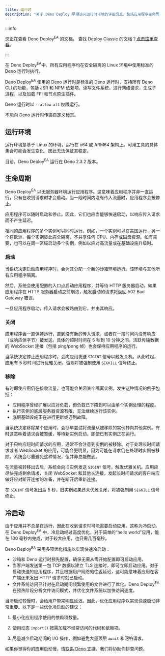 ```yaml
---
title: 运行时
description: "关于 Deno Deploy 早期访问运行时环境的详细信息，包括应用程序生命周期、启动、关闭和冷启动优化."
---
```


:::info

您正在查看 Deno Deploy<sup>EA</sup> 的文档。 查找 Deploy Classic 的文档？[点击这里查看](/deploy/)。

:::

在 Deno Deploy<sup>EA</sup>中，所有应用程序均在安全隔离的 Linux 环境中使用标准的 Deno 运行时执行。

Deno Deploy<sup>EA</sup> 使用的 Deno 运行时是标准的 Deno 运行时，支持所有 Deno CLI 的功能，包括 JSR 和 NPM 依赖项，读写文件系统，进行网络请求，生成子进程，以及加载 FFI 和节点原生插件。

Deno 运行时以 `--allow-all` 权限运行。

不能向 Deno 运行时传递自定义标志。

## 运行环境

运行环境是基于 Linux 的环境，运行在 x64 或 ARM64 架构上。可用工具的具体集合可能会发生变化，因此无法保证其稳定。

目前，Deno Deploy<sup>EA</sup> 运行在 Deno 2.3.2 版本。

## 生命周期

Deno Deploy<sup>EA</sup> 以无服务器环境运行应用程序。这意味着应用程序并非一直运行，只有在收到请求时才会启动。当一段时间内没有传入流量时，应用程序会被停止。

应用程序可以随时启动和停止。因此，它们也应当能够快速启动，以响应传入请求而不产生延迟。

相同的应用程序的多个实例可以同时运行。例如，一个实例可以在美国运行，另一个在欧洲。每个实例彼此完全隔离，不共享任何 CPU、内存或磁盘资源。如有需要，也可以在同一区域启动多个实例，例如以应对高流量或在基础设施升级时。

### 启动

当系统决定启动应用程序时，会为其分配一个新的沙箱环境运行。该环境与其他所有应用程序隔离。

然后，系统会使用配置的入口点启动应用程序，并等待 HTTP 服务器启动。如果应用程序在 HTTP 服务器启动之前崩溃，触发启动的请求将返回 502 Bad Gateway 错误。

一旦应用程序启动，传入请求会被路由到它，并由其响应。

### 关闭

应用程序会一直保持运行，直到没有新的传入请求，或者在一段时间内没有响应（或响应体字节）被发送。具体的超时时间在 5 秒到 10 分钟之间。活跃传输数据的 WebSocket 连接（包括 ping/pong 帧）也会保持应用程序的运行。

当系统决定停止应用程序时，会向应用发送 `SIGINT` 信号以触发关机。从此时起，应用有 5 秒时间进行优雅关闭，否则将被强制使用 `SIGKILL` 信号终止。

### 移除

有时即使应用仍在接收流量，也可能会关闭某个隔离实例。发生这种情况的例子包括：

- 应用程序曾经扩展以应对负载，但负载已下降到可以由单个实例处理的程度。
- 执行实例的底层服务器资源有限，无法继续运行该实例。
- 底层基础设施正在进行更新或遇到故障。

当系统决定移除某个应用时，会尽早尝试将流量从被移除的实例转向其他实例。有时这意味着请求会被暂缓，等待新实例启动，即使已有实例正在运行。

对于只响应短时间请求的应用，通常不会注意到实例的被移除。对于处理长时间请求或者 WebSocket 的应用，可能会更明显，因为可能在请求仍在处理时实例被移除。系统会尽量避免这种情况，但并非总能做到。

在流量被转移出去后，系统会向旧实例发送 `SIGINT` 信号，触发优雅关机。应用应尽快完成剩余请求，关闭 WebSocket 和其他长连接。发起长时间请求的客户端应做好应对断开连接的准备，并在断开后重新连接。

在 `SIGINT` 信号发出后 5 秒，旧实例如果还未优雅关闭，将被强制用 `SIGKILL` 信号终止。

## 冷启动

由于应用并不总是在运行，因此在收到请求时可能需要启动应用。这称为冷启动。在 Deno Deploy<sup>EA</sup> 中，冷启动经过高度优化，对于简单的“hello world”应用，能在 100 毫秒内完成，对于较大应用，也只需几百毫秒。

Deno Deploy<sup>EA</sup> 采用多项优化措施以实现快速冷启动：

- 沙箱和 Deno 运行时预先配置，确保无需从零开始配置即可启动应用。
- 当客户端发送第一包 TCP 数据以建立 TLS 连接时，即可立即启动应用。对于启动快速的应用程序，并且根据用户网络的往返延迟，这可能意味着应用在客户端还未发出 HTTP 请求时就已启动。
- 文件系统访问已针对在启动期间频繁使用的文件进行了优化。Deno Deploy<sup>EA</sup> 在预热阶段分析文件访问模式，并优化文件系统以加快访问速度。

当冷启动较慢时，会给用户带来明显延迟。因此，优化应用程序以实现快速启动非常重要。以下是一些优化冷启动的建议：

1. 最小化应用程序使用的依赖项数量。

2. 使用动态 `import()` 按需加载不经常访问的代码和依赖项。

3. 尽量减少启动期间的 I/O 操作，例如避免大量顶层 `await` 和网络请求。

如果你觉得你的应用启动慢，请[联系 Deno 支持](../support)，我们将协助你排查问题。